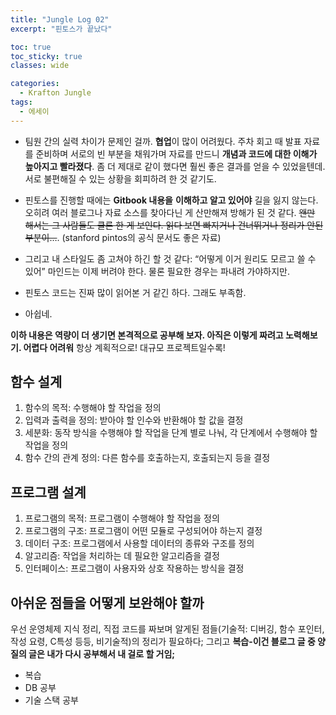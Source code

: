 ```yaml
---
title: "Jungle Log 02"
excerpt: "핀토스가 끝났다"

toc: true
toc_sticky: true
classes: wide

categories:
  - Krafton Jungle
tags:
  - 에세이
---
```


- 팀원 간의 실력 차이가 문제인 걸까. **협업**이 많이 어려웠다. 주차 회고 때 발표 자료를 준비하며 서로의 빈 부분을 채워가며 자료를 만드니 **개념과 코드에 대한 이해가 높아지고 빨라졌다**. 좀 더 제대로 같이 했다면 훨씬 좋은 결과를 얻을 수 있었을텐데. 서로 불편해질 수 있는 상황을 회피하려 한 것 같기도.

- 핀토스를 진행할 때에는 **Gitbook 내용을** **이해하고 알고 있어야** 길을 잃지 않는다. 오히려 여러 블로그나 자료 소스를 찾아다닌 게 산만해져 방해가 된 것 같다. ~~왠만 해서는 그 사람들도 클론 한 게 보인다. 읽다 보면 빠지거나 건너뛰거나 정리가 안된 부분이…~~. (stanford pintos의 공식 문서도 좋은 자료)

- 그리고 내 스타일도 좀 고쳐야 하긴 할 것 같다: “어떻게 이거 원리도 모르고 쓸 수 있어” 마인드는 이제 버려야 한다. 물론 필요한 경우는 파내려 가야하지만.
- 핀토스 코드는 진짜 많이 읽어본 거 같긴 하다. 그래도 부족함.
- 아쉽네.

**이하 내용은 역량이 더 생기면 본격적으로 공부해 보자. 아직은 이렇게 짜려고 노력해보기. 어렵다 어려워**  항상 계획적으로! 대규모 프로젝트일수록!

## 함수 설계

1. 함수의 목적: 수행해야 할 작업을 정의
2. 입력과 출력을 정의: 받아야 할 인수와 반환해야 할 값을 결정
3. 세분화: 동작 방식을 수행해야 할 작업을 단계 별로 나눠, 각 단계에서 수행해야 할 작업을 정의
4. 함수 간의 관계 정의: 다른 함수를 호출하는지, 호출되는지 등을 결정

## 프로그램 설계

1. 프로그램의 목적: 프로그램이 수행해야 할 작업을 정의
2. 프로그램의 구조: 프로그램이 어떤 모듈로 구성되어야 하는지 결정
3. 데이터 구조: 프로그램에서 사용할 데이터의 종류와 구조를 정의
4. 알고리즘: 작업을 처리하는 데 필요한 알고리즘을 결정
5. 인터페이스: 프로그램이 사용자와 상호 작용하는 방식을 결정

## 아쉬운 점들을 어떻게 보완해야 할까

우선 운영체제 지식 정리, 직접 코드를 짜보며 알게된 점들(기술적: 디버깅, 함수 포인터, 작성 요령, C특성 등등, 비기술적)의 정리가 필요하다;
그리고 **복습-이건 블로그 글 중 양질의 글은 내가 다시 공부해서 내 걸로 할 거임;**

- 복습
- DB 공부
- 기술 스택 공부